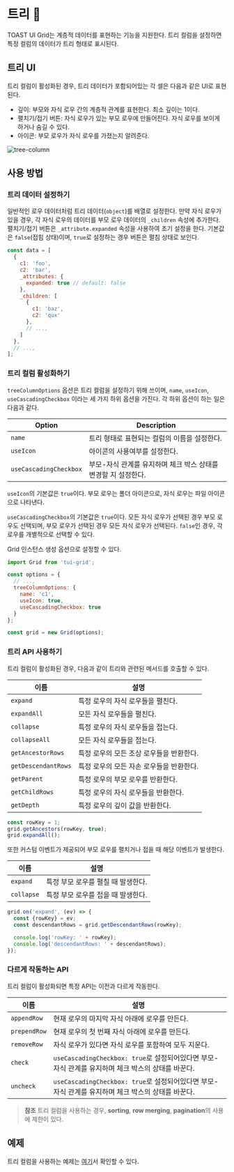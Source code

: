 # 트리 🌳

TOAST UI Grid는 계층적 데이터를 표현하는 기능을 지원한다. 트리 컬럼을 설정하면 특정 컬럼의 데이터가 트리 형태로 표시된다.

## 트리 UI

트리 컬럼이 활성화된 경우, 트리 데이터가 포함되어있는 각 셀은 다음과 같은 UI로 표현된다.

* 깊이: 부모와 자식 로우 간의 계층적 관계를 표현한다. 최소 깊이는 1이다.
* 펼치기/접기 버튼: 자식 로우가 있는 부모 로우에 만들어진다. 자식 로우를 보이게 하거나 숨길 수 있다.
* 아이콘: 부모 로우가 자식 로우를 가졌는지 알려준다.

![tree-column](https://user-images.githubusercontent.com/18183560/41633101-0bd39096-7478-11e8-814f-5acbd21ea7d5.png)

## 사용 방법

### 트리 데이터 설정하기

일반적인 로우 데이터처럼 트리 데이터(`object`)를 배열로 설정한다. 만약 자식 로우가 있을 경우, 각 자식 로우의 데이터를 부모 로우 데이터의 `_children` 속성에 추가한다. 펼치기/접기 버튼은 `_attribute.expanded` 속성을 사용하여 초기 설정을 한다. 기본값은 `false`(접힘 상태)이며, `true`로 설정하는 경우 버튼은 펼침 상태로 보인다.

```js
const data = [
  {
    c1: 'foo',
    c2: 'bar',
    _attributes: {
      expanded: true // default: false
    },
    _children: [
      {
        c1: 'baz',
        c2: 'qux'
      },
      // ...,
    ]
  },
  // ...,
];
```

### 트리 컬럼 활성화하기

`treeColumnOptions` 옵션은 트리 컬럼을 설정하기 위해 쓰이며, `name`, `useIcon`, `useCascadingCheckbox` 이라는 세 가지 하위 옵션을 가진다. 각 하위 옵션이 하는 일은 다음과 같다.

| Option | Description |
| --- | --- |
| `name` | 트리 형태로 표현되는 컬럼의 이름을 설정한다. |
| `useIcon` | 아이콘의 사용여부를 설정한다. |
| `useCascadingCheckbox` | 부모-자식 관계를 유지하며 체크 박스 상태를 변경할 지 설정한다. |

`useIcon`의 기본값은 `true`이다. 부모 로우는 폴더 아이콘으로, 자식 로우는 파일 아이콘으로 나타낸다.

`useCascadingCheckbox`의 기본값은 `true`이다. 모든 자식 로우가 선택된 경우 부모 로우도 선택되며, 부모 로우가 선택된 경우 모든 자식 로우가 선택된다. `false`인 경우, 각 로우를 개별적으로 선택할 수 있다.

Grid 인스턴스 생성 옵션으로 설정할 수 있다.

```js
import Grid from 'tui-grid';

const options = {
  // ...,
  treeColumnOptions: {
    name: 'c1',
    useIcon: true,
    useCascadingCheckbox: true
  }
};

const grid = new Grid(options);
```

### 트리 API 사용하기

트리 컬럼이 활성화된 경우, 다음과 같이 트리와 관련된 메서드를 호출할 수 있다.

| 이름 | 설명 |
| --- | --- |
| `expand` | 특정 로우의 자식 로우들을 펼친다. |
| `expandAll` | 모든 자식 로우들을 펼친다. |
| `collapse` | 특정 로우의 자식 로우들을 접는다. |
| `collapseAll` | 모든 자식 로우들을 접는다. |
| `getAncestorRows` | 특정 로우의 모든 조상 로우들을 반환한다. |
| `getDescendantRows` | 특정 로우의 모든 자손 로우들을 반환한다. |
| `getParent` | 특정 로우의 부모 로우를 반환한다. |
| `getChildRows` | 특정 로우의 자식 로우들을 반환한다. |
| `getDepth` | 특정 로우의 깊이 값을 반환한다. |

```js
const rowKey = 1;
grid.getAncestors(rowKey, true);
grid.expandAll();
```
또한 커스텀 이벤트가 제공되어 부모 로우를 펼치거나 접을 때 해당 이벤트가 발생한다.

| 이름 | 설명 |
| --- | --- |
| `expand` | 특정 부모 로우를 펼칠 때 발생한다. |
| `collapse` | 특정 부모 로우를 접을 때 발생한다. |

```js
grid.on('expand', (ev) => {
  const {rowKey} = ev;
  const descendantRows = grid.getDescendantRows(rowKey);

  console.log('rowKey: ' + rowKey);
  console.log('descendantRows: ' + descendantRows);
});
```

### 다르게 작동하는 API

트리 컬럼이 활성화되면 특정 API는 이전과 다르게 작동한다.

| 이름 | 설명 |
| --- | --- |
| `appendRow` | 현재 로우의 마지막 자식 아래에 로우를 만든다.  |
| `prependRow` | 현재 로우의 첫 번째 자식 아래에 로우를 만든다. |
| `removeRow` | 자식 로우가 있다면 자식 로우를 포함하여 모두 지운다. |
| `check` | `useCascadingCheckbox: true`로 설정되어있다면 부모-자식 관계를 유지하며 체크 박스의 상태를 바꾼다. |
| `uncheck` | `useCascadingCheckbox: true`로 설정되어있다면 부모-자식 관계를 유지하며 체크 박스의 상태를 바꾼다. |

> **참조**
> 트리 컬럼을 사용하는 경우, **sorting**, **row merging**, **pagination**의 사용에 제한이 있다.

## 예제

트리 컬럼을 사용하는 예제는 [여기](https://nhn.github.io/tui.grid/latest/tutorial-example14-tree)서 확인할 수 있다.